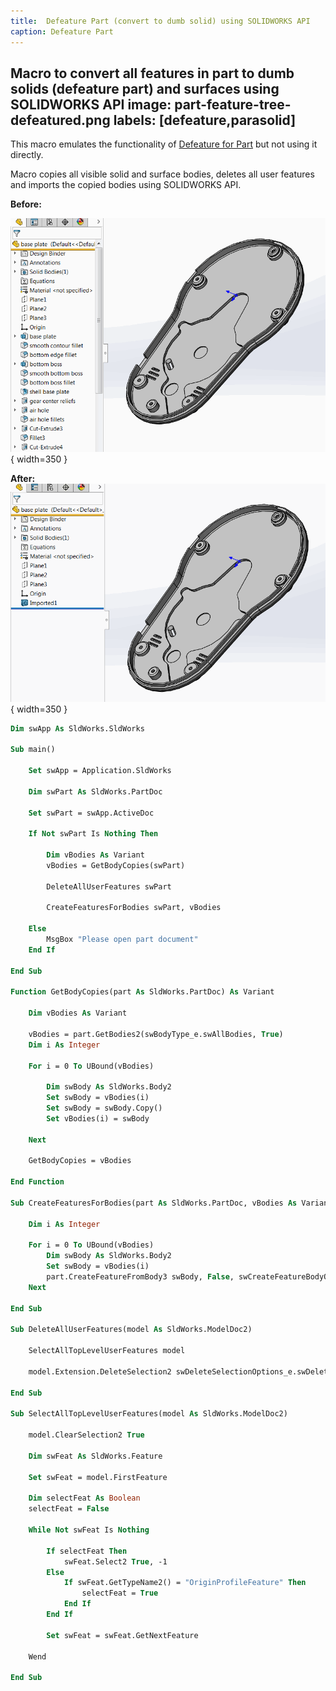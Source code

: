 ```yaml
---
title:  Defeature Part (convert to dumb solid) using SOLIDWORKS API
caption: Defeature Part
---
```

 Macro to convert all features in part to dumb solids (defeature part) and surfaces using SOLIDWORKS API
image: part-feature-tree-defeatured.png
labels: [defeature,parasolid]
---
This macro emulates the functionality of [Defeature for Part](https://help.solidworks.com/2018/english/solidworks/sldworks/c_defeature_for_parts.htm) but not using it directly.

Macro copies all visible solid and surface bodies, deletes all user features and imports the copied bodies using SOLIDWORKS API.

**Before:**

![Part with feature tree](part-feature-tree.png){ width=350 }

**After:**
![Part with defeatured tree](part-feature-tree-defeatured.png){ width=350 }

~~~ vb
Dim swApp As SldWorks.SldWorks

Sub main()

    Set swApp = Application.SldWorks
    
    Dim swPart As SldWorks.PartDoc
    
    Set swPart = swApp.ActiveDoc
    
    If Not swPart Is Nothing Then
        
        Dim vBodies As Variant
        vBodies = GetBodyCopies(swPart)
        
        DeleteAllUserFeatures swPart
        
        CreateFeaturesForBodies swPart, vBodies
        
    Else
        MsgBox "Please open part document"
    End If
    
End Sub

Function GetBodyCopies(part As SldWorks.PartDoc) As Variant
    
    Dim vBodies As Variant
        
    vBodies = part.GetBodies2(swBodyType_e.swAllBodies, True)
    Dim i As Integer
    
    For i = 0 To UBound(vBodies)
        
        Dim swBody As SldWorks.Body2
        Set swBody = vBodies(i)
        Set swBody = swBody.Copy()
        Set vBodies(i) = swBody
        
    Next
    
    GetBodyCopies = vBodies
    
End Function

Sub CreateFeaturesForBodies(part As SldWorks.PartDoc, vBodies As Variant)
    
    Dim i As Integer
    
    For i = 0 To UBound(vBodies)
        Dim swBody As SldWorks.Body2
        Set swBody = vBodies(i)
        part.CreateFeatureFromBody3 swBody, False, swCreateFeatureBodyOpts_e.swCreateFeatureBodySimplify
    Next
    
End Sub

Sub DeleteAllUserFeatures(model As SldWorks.ModelDoc2)
    
    SelectAllTopLevelUserFeatures model
            
    model.Extension.DeleteSelection2 swDeleteSelectionOptions_e.swDelete_Children + swDeleteSelectionOptions_e.swDelete_Absorbed
            
End Sub

Sub SelectAllTopLevelUserFeatures(model As SldWorks.ModelDoc2)
    
    model.ClearSelection2 True
    
    Dim swFeat As SldWorks.Feature
    
    Set swFeat = model.FirstFeature
    
    Dim selectFeat As Boolean
    selectFeat = False
    
    While Not swFeat Is Nothing
        
        If selectFeat Then
            swFeat.Select2 True, -1
        Else
            If swFeat.GetTypeName2() = "OriginProfileFeature" Then
                selectFeat = True
            End If
        End If
        
        Set swFeat = swFeat.GetNextFeature
        
    Wend
    
End Sub
~~~


